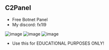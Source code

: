 ## C2Panel

- Free Botnet Panel
- My discord: fx1l9

![image](https://github.com/L1VEWITHOUTWIN/LeanC2/assets/167032903/270918d8-3f24-44c7-a56f-58370397c1c4)
![image](https://github.com/L1VEWITHOUTWIN/LeanC2/assets/167032903/6f064686-fa4c-4bdc-b73d-f1e0e6fc2895)
![image](https://github.com/L1VEWITHOUTWIN/LeanC2/assets/167032903/e1eafdce-ee01-467a-a759-917f790b6c90)


- Use this for EDUCATIONAL PURPOSES ONLY!
